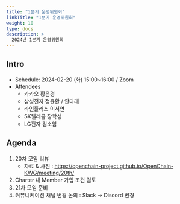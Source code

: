 ```yaml
---
title: "1분기 운영위원회"
linkTitle: "1분기 운영위원회"
weight: 10
type: docs
description: >
  2024년 1분기 운영위원회
---
```


## Intro

* Schedule: 2024-02-20 (화) 15:00~16:00 / Zoom
* Attendees
   * 카카오 황은경
   * 삼성전자 정윤환 / 안다래
   * 라인플러스 이서연
   * SK텔레콤 장학성
   * LG전자 김소임

## Agenda

1. 20차 모임 리뷰
   - 자료 & 사진 : https://openchain-project.github.io/OpenChain-KWG/meeting/20th/
2. Charter 내 Member 가입 조건 검토
3. 21차 모임 준비
4. 커뮤니케이션 채널 변경 논의 : Slack → Discord 변경